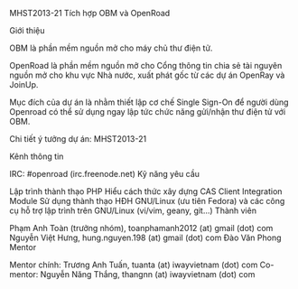 MHST2013-21
Tích hợp OBM và OpenRoad

Giới thiệu

OBM là phần mềm nguồn mở cho máy chủ thư điện tử.

OpenRoad là phần mềm nguồn mở cho Cổng thông tin chia sẻ tài nguyên nguồn mở cho khu vực Nhà nước, xuất phát gốc từ các dự án OpenRay và JoinUp.

Mục đích của dự án là nhằm thiết lập cơ chế Single Sign-On để người dùng Openroad có thể sử dụng ngay lập tức chức năng gửi/nhận thư điện tử với OBM.

Chi tiết ý tưởng dự án: MHST2013-21

Kênh thông tin

IRC: #openroad (irc.freenode.net)
Kỹ năng yêu cầu

Lập trình thành thạo PHP
Hiểu cách thức xây dựng CAS Client Integration Module
Sử dụng thành thạo HĐH GNU/Linux (ưu tiên Fedora) và các công cụ hỗ trợ lập trình trên GNU/Linux (vi/vim, geany, git...)
Thành viên

Phạm Anh Toàn (trưởng nhóm), toanphamanh2012 (at) gmail (dot) com
Nguyễn Việt Hưng, hung.nguyen.198 (at) gmail (dot) com
Đào Văn Phong
Mentor

Mentor chính: Trương Anh Tuấn, tuanta (at) iwayvietnam (dot) com
Co-mentor: Nguyễn Năng Thắng, thangnn (at) iwayvietnam (dot) com
